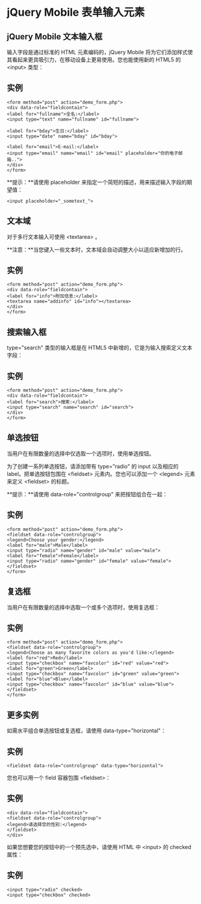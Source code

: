 # jQuery Mobile 表单输入元素

## jQuery Mobile 文本输入框

输入字段是通过标准的 HTML 元素编码的，jQuery Mobile 将为它们添加样式使其看起来更具吸引力，在移动设备上更易使用。您也能使用新的 HTML5 的 &lt;input&gt; 类型：

## 实例

```
<form method="post" action="demo_form.php">
<div data-role="fieldcontain">
<label for="fullname">全名:</label>
<input type="text" name="fullname" id="fullname">

<label for="bday">生日:</label>
<input type="date" name="bday" id="bday">

<label for="email">E-mail:</label>
<input type="email" name="email" id="email" placeholder="你的电子邮箱..">
</div>
</form>

```

**提示：**请使用 placeholder 来指定一个简短的描述，用来描述输入字段的期望值：

```
<input placeholder="_sometext_">
```

## 文本域

对于多行文本输入可使用 &lt;textarea&gt; 。

**注意：**当您键入一些文本时，文本域会自动调整大小以适应新增加的行。

## 实例

```
<form method="post" action="demo_form.php">
<div data-role="fieldcontain">
<label for="info">附加信息:</label>
<textarea name="addinfo" id="info"></textarea>
</div>
</form>

```

## 搜索输入框

type="search" 类型的输入框是在 HTML5 中新增的，它是为输入搜索定义文本字段：

## 实例

```
<form method="post" action="demo_form.php">
<div data-role="fieldcontain">
<label for="search">搜索:</label>
<input type="search" name="search" id="search">
</div>
</form>

```

## 单选按钮

当用户在有限数量的选择中仅选取一个选项时，使用单选按钮。

为了创建一系列单选按钮，请添加带有 type="radio" 的 input 以及相应的 label。把单选按钮包围在 &lt;fieldset&gt; 元素内。您也可以添加一个 &lt;legend&gt; 元素来定义 &lt;fieldset&gt; 的标题。

**提示：**请使用 data-role="controlgroup" 来把按钮组合在一起：

## 实例

```
<form method="post" action="demo_form.php">
<fieldset data-role="controlgroup">
<legend>Choose your gender:</legend>
<label for="male">Male</label>
<input type="radio" name="gender" id="male" value="male">
<label for="female">Female</label>
<input type="radio" name="gender" id="female" value="female">
</fieldset>
</form>

```

## 复选框

当用户在有限数量的选择中选取一个或多个选项时，使用复选框：

## 实例

```
<form method="post" action="demo_form.php">
<fieldset data-role="controlgroup">
<legend>Choose as many favorite colors as you'd like:</legend>
<label for="red">Red</label>
<input type="checkbox" name="favcolor" id="red" value="red">
<label for="green">Green</label>
<input type="checkbox" name="favcolor" id="green" value="green">
<label for="blue">Blue</label>
<input type="checkbox" name="favcolor" id="blue" value="blue">
</fieldset>
</form>

```



## 更多实例

如需水平组合单选按钮或复选框，请使用 data-type="horizontal"：

## 实例

```
<fieldset data-role="controlgroup" data-type="horizontal">

```

您也可以用一个 field 容器包围 &lt;fieldset&gt;：

## 实例

```
<div data-role="fieldcontain">
<fieldset data-role="controlgroup">
<legend>请选择您的性别:</legend>
</fieldset>
</div>

```

如果您想要您的按钮中的一个预先选中，请使用 HTML 中 &lt;input&gt; 的 checked 属性：

## 实例

```
<input type="radio" checked>
<input type="checkbox" checked>

```

